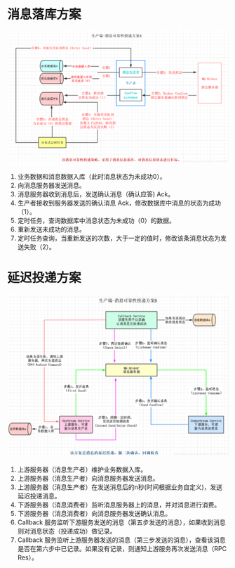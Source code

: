 # 消息落库方案

![](img/10.png)

1. 业务数据和消息数据入库（此时消息状态为未成功0）。
2. 向消息服务器发送消息。
3. 消息服务器收到消息后，发送确认消息（确认应答) Ack。
4. 生产者接收到服务器发送的确认消息 Ack，修改数据库中消息的状态为成功（1）。
5. 定时任务，查询数据库中消息状态为未成功（0）的数据。
6. 重新发送未成功的消息。
7. 定时任务查询，当重新发送的次数，大于一定的值时，修改该条消息状态为发送失败（2）。

# 延迟投递方案

![](img/11.png)

1. 上游服务器（消息生产者）维护业务数据入库。
2. 上游服务器（消息生产者）向消息服务器发送消息。
3. 上游服务器（消息生产者）在发送消息后的n秒(时间根据业务自定义)，发送延迟投递消息。
4. 下游服务器（消息消费者）监听消息服务器上的消息，并对消息进行消费。
5. 下游服务器（消息消费者）向消息服务器发送确认消息。
6. Callback 服务监听下游服务发送的消息（第五步发送的消息），如果收到消息则对消息状态（投递成功）做记录。
7. Callback 服务监听上游服务器发送的消息（第三步发送的消息），查看该消息是否在第六步中已记录。如果没有记录，则通知上游服务再次发送消息（RPC Res）。

